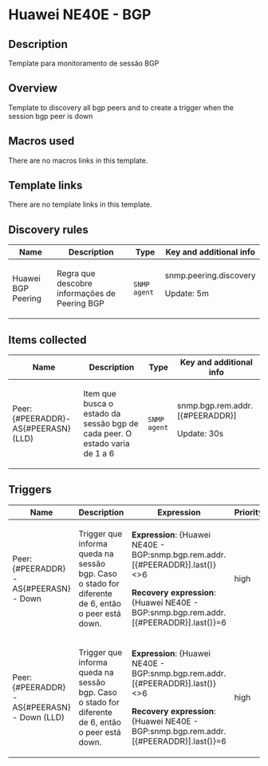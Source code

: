 # Huawei NE40E - BGP

## Description

Template para monitoramento de sessão BGP

## Overview

Template to discovery all bgp peers and to create a trigger when the session bgp peer is down



## Macros used

There are no macros links in this template.

## Template links

There are no template links in this template.

## Discovery rules

|Name|Description|Type|Key and additional info|
|----|-----------|----|----|
|Huawei BGP Peering|<p>Regra que descobre informações de Peering BGP</p>|`SNMP agent`|snmp.peering.discovery<p>Update: 5m</p>|
## Items collected

|Name|Description|Type|Key and additional info|
|----|-----------|----|----|
|Peer: {#PEERADDR}-AS{#PEERASN} (LLD)|<p>Item que busca o estado da sessão bgp de cada peer. O estado varia de 1 a 6</p>|`SNMP agent`|snmp.bgp.rem.addr.[{#PEERADDR}]<p>Update: 30s</p>|
## Triggers

|Name|Description|Expression|Priority|
|----|-----------|----------|--------|
|Peer: {#PEERADDR}-AS{#PEERASN} - Down|<p>Trigger que informa queda na sessão bgp. Caso o stado for diferente de 6, então o peer está down.</p>|<p>**Expression**: {Huawei NE40E - BGP:snmp.bgp.rem.addr.[{#PEERADDR}].last()}<>6</p><p>**Recovery expression**: {Huawei NE40E - BGP:snmp.bgp.rem.addr.[{#PEERADDR}].last()}=6</p>|high|
|Peer: {#PEERADDR}-AS{#PEERASN} - Down (LLD)|<p>Trigger que informa queda na sessão bgp. Caso o stado for diferente de 6, então o peer está down.</p>|<p>**Expression**: {Huawei NE40E - BGP:snmp.bgp.rem.addr.[{#PEERADDR}].last()}<>6</p><p>**Recovery expression**: {Huawei NE40E - BGP:snmp.bgp.rem.addr.[{#PEERADDR}].last()}=6</p>|high|
